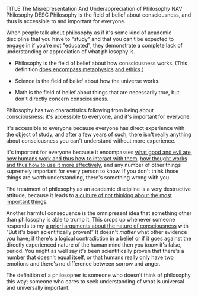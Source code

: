 TITLE The Misrepresentation And Underappreciation of Philosophy
NAV Philosophy
DESC Philosophy is the field of belief about consciousness, and thus is accessible to and important for everyone.

When people talk about philosophy as if it's some kind of academic discipline that you have to "study" and that you can't be expected to engage in if you're not "educated", they demonstrate a complete lack of understanding or appreciation of what philosophy is.

* Philosophy is the field of belief about how consciousness works. (This definition [does encompass metaphysics](/protagonism/metaphysics) [and ethics](/protagonism/conscience).)

* Science is the field of belief about how the universe works.

* Math is the field of belief about things that are necessarily true, but don't directly concern consciousness.

Philosophy has two charactistics following from being about consciousness: it's accessible to everyone, and it's important for everyone.

It's accessible to everyone because everyone has direct experience with the object of study, and after a few years of such, there isn't really anything about consciousness you can't understand without more experience.

It's important for everyone because it encompasses [what good and evil are](/protagonism/virtues), [how humans work and thus how to interact with them](/protagonism/emotions), [how thought works and thus how to use it more effectively](/protagonism/soul_anatomy), and any number of other things supremely important for every person to know. If you don't think those things are worth understanding, there's something wrong with you.

The treatment of philosophy as an academic discipline is a very destructive attitude, because it leads to [a culture of not thinking about the most important things](/protagonism/taboo_of_vanity).

Another harmful consequence is the omnipresent idea that something other than philosophy is able to trump it. This crops up whenever someone responds to my [a priori arguments about the nature of consciousness](/protagonism/metaphysics) with "But it's been scientifically proven!" It doesn't *matter* what other evidence you have; if there's a logical contradiction in a belief or if it goes against the directly experienced nature of the human mind then you *know* it's false, period. You might as well say it's been scientifically proven that there's a number that doesn't equal itself, or that humans really only have two emotions and there's no difference between sorrow and anger.

The definition of a philosopher is someone who doesn't think of philosophy this way; someone who cares to seek understanding of what is universal and universally important.
